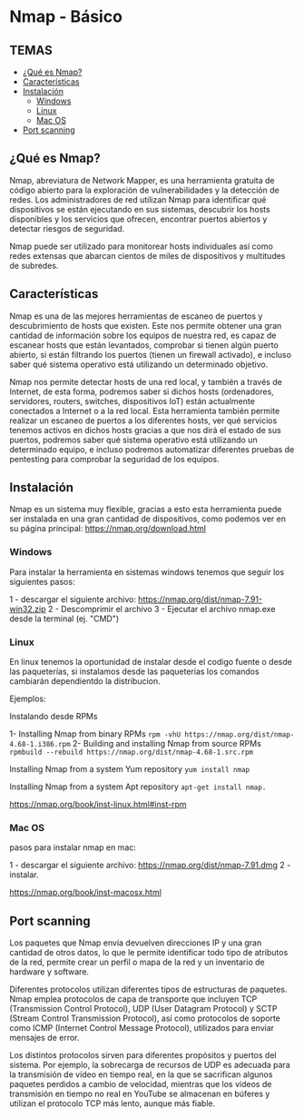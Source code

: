 # Nmap - Básico 

## TEMAS

* [¿Qué es Nmap?](#¿Qué-es-Nmap?)
* [Características](#Características)
* [Instalación](#Instalación)
    * [Windows](#Windows)
    * [Linux](#Linux)
    * [Mac OS](#Mac-OS)
* [Port scanning](#Port-scanning)

    
## ¿Qué es Nmap?

Nmap, abreviatura de Network Mapper, es una herramienta gratuita de código abierto para la exploración de vulnerabilidades y la detección de redes. 
Los administradores de red utilizan Nmap para identificar qué dispositivos se están ejecutando en sus sistemas, 
descubrir los hosts disponibles y los servicios que ofrecen, encontrar puertos abiertos y detectar riesgos de seguridad.

Nmap puede ser utilizado para monitorear hosts individuales así como redes extensas que abarcan cientos de miles de dispositivos y multitudes de subredes.


## Características

Nmap es una de las mejores herramientas de escaneo de puertos y descubrimiento de hosts que existen. Este nos permite obtener 
una gran cantidad de información sobre los equipos de nuestra red, es capaz de escanear hosts que están levantados, comprobar si tienen algún puerto abierto,
si están filtrando los puertos (tienen un firewall activado), e incluso saber qué sistema operativo está utilizando un determinado objetivo.

Nmap nos permite detectar hosts de una red local, y también a través de Internet, de esta forma, 
podremos saber si dichos hosts (ordenadores, servidores, routers, switches, dispositivos IoT) están actualmente conectados a Internet o a la red local.
Esta herramienta también permite realizar un escaneo de puertos a los diferentes hosts, ver qué servicios tenemos activos en dichos hosts gracias a que nos dirá el estado de sus puertos,
podremos saber qué sistema operativo está utilizando un determinado equipo, e incluso podremos automatizar diferentes pruebas de pentesting para comprobar la seguridad de los equipos.


## Instalación 

Nmap es un sistema muy flexible, gracias a esto esta herramienta puede ser instalada en una gran cantidad de dispositivos, como podemos ver en su página principal:
https://nmap.org/download.html

### Windows

Para instalar la herramienta en sistemas windows tenemos que seguir los siguientes pasos:

1 - descargar el siguiente archivo: https://nmap.org/dist/nmap-7.91-win32.zip 
2 - Descomprimir el archivo 
3 - Ejecutar el archivo nmap.exe desde la terminal (ej. "CMD")

### Linux

En linux tenemos la oportunidad de instalar desde el codigo fuente o desde las paqueterías, si instalamos desde las paqueterías los comandos cambiarán dependientdo la distribucion. 

Ejemplos:

Instalando desde RPMs 

1- Installing Nmap from binary RPMs
`rpm -vhU https://nmap.org/dist/nmap-4.68-1.i386.rpm`
2- Building and installing Nmap from source RPMs
`rpmbuild --rebuild https://nmap.org/dist/nmap-4.68-1.src.rpm`

Installing Nmap from a system Yum repository
`yum install nmap`

Installing Nmap from a system Apt repository
`apt-get install nmap.`


https://nmap.org/book/inst-linux.html#inst-rpm 


### Mac OS

pasos para instalar nmap en mac:

1 - descargar el siguiente archivo: https://nmap.org/dist/nmap-7.91.dmg
2 - instalar.

https://nmap.org/book/inst-macosx.html

## Port scanning

Los paquetes que Nmap envía devuelven direcciones IP y una gran cantidad de otros datos, lo que le permite identificar todo tipo de atributos de la red, permite crear un perfil o mapa de la red y un inventario de hardware y software.

Diferentes protocolos utilizan diferentes tipos de estructuras de paquetes. Nmap emplea protocolos de capa de transporte que incluyen TCP (Transmission Control Protocol), UDP (User Datagram Protocol) y SCTP (Stream Control Transmission Protocol), así como protocolos de soporte como ICMP (Internet Control Message Protocol), utilizados para enviar mensajes de error.

Los distintos protocolos sirven para diferentes propósitos y puertos del sistema. Por ejemplo, la sobrecarga de recursos de UDP es adecuada para la transmisión de vídeo en tiempo real, en la que se sacrifican algunos paquetes perdidos a cambio de velocidad, mientras que los vídeos de transmisión en tiempo no real en YouTube se almacenan en búferes y utilizan el protocolo TCP más lento, aunque más fiable.


